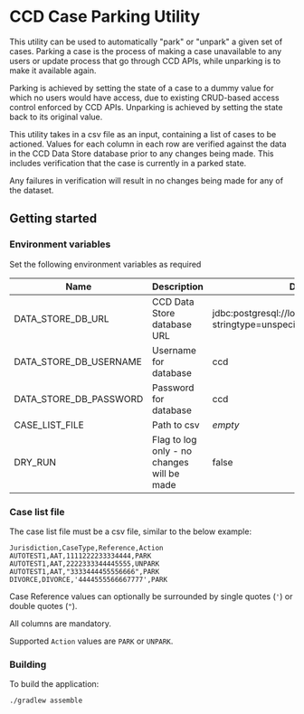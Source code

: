 # CCD Case Parking Utility

This utility can be used to automatically "park" or "unpark" a given set of cases. 
Parking a case is the process of making a case unavailable to any users or update process that go through CCD APIs, 
while unparking is to make it available again. 

Parking is achieved by setting the state of a case to a dummy value for which no users would have access, 
due to existing CRUD-based access control enforced by CCD APIs.
Unparking is achieved by setting the state back to its original value.

This utility takes in a csv file as an input, containing a list of cases to be actioned. 
Values for each column in each row are verified against the data in the CCD Data Store database prior to any changes being made. 
This includes verification that the case is currently in a parked state.

Any failures in verification will result in no changes being made for any of the dataset. 

## Getting started
### Environment variables
Set the following environment variables as required

| Name | Description | Default |
|------|-------------|---------|
| DATA_STORE_DB_URL | CCD Data Store database URL |  jdbc:postgresql://localhost:5055/ccd_data?stringtype=unspecified |
| DATA_STORE_DB_USERNAME | Username for database | ccd |
| DATA_STORE_DB_PASSWORD | Password for database | ccd |
| CASE_LIST_FILE | Path to csv | *empty* |
| DRY_RUN | Flag to log only - no changes will be made | false |

### Case list file
The case list file must be a csv file, similar to the below example:

```
Jurisdiction,CaseType,Reference,Action
AUTOTEST1,AAT,1111222233334444,PARK
AUTOTEST1,AAT,2222333344445555,UNPARK
AUTOTEST1,AAT,"3333444455556666",PARK
DIVORCE,DIVORCE,'4444555566667777',PARK
```

Case Reference values can optionally be surrounded by single quotes (`'`) or double quotes (`"`).

All columns are mandatory.

Supported `Action` values are `PARK` or `UNPARK`.

### Building
To build the application:

```./gradlew assemble```
